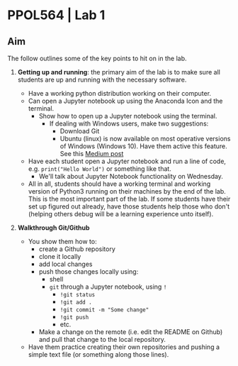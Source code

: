 # PPOL564 | Lab 1

## Aim

The follow outlines some of the key points to hit on in the lab. 

1. **Getting up and running**: the primary aim of the lab is to make sure all students are up and running with the necessary software.
	- Have a working python distribution working on their computer.
	- Can open a Jupyter notebook up using the Anaconda Icon and the terminal. 
		* Show how to open up a Jupyter notebook using the terminal. 
			+ If dealing with Windows users, make two suggestions:
				+ Download Git
				+ Ubuntu (linux) is now available on most operative versions of Windows (Windows 10). Have them active this feature. See this [Medium post](https://medium.com/@jthegedus/ubuntu-terminal-on-windows-b8c8558d302c)
	- Have each student open a Jupyter notebook and run a line of code, e.g. `print("Hello World")` or something like that. 
		+ We'll talk about Jupyter Notebook functionality on Wednesday. 
	- All in all, students should have a working terminal and working version of Python3 running on their machines by the end of the lab. This is the most important part of the lab. If some students have their set up figured out already, have those students help those who don't (helping others debug will be a learning experience unto itself).


2. **Walkthrough Git/Github**
	- You show them how to:
		- create a Github repository
		- clone it locally
		- add local changes
		- push those changes locally using: 
			- shell
			- `git` through a Jupyter notebook, using `!`
				+ `!git status`
				+ `!git add .`
				+ `!git commit -m "Some change"`
				+ `!git push`
				+ etc. 
		- Make a change on the remote (i.e. edit the README on Github) and pull that change to the local repository. 
	- Have them practice creating their own repositories and pushing a simple text file (or something along those lines).


